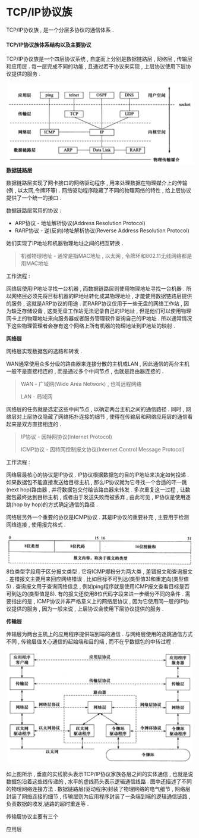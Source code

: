 # TCP/IP协议族

TCP/IP协议族 , 是一个分层多协议的通信体系 .

#### TCP/IP协议族体系结构以及主要协议

TCP/IP协议族是一个四层协议系统 , 自底而上分别是数据链路层 , 网络层 , 传输层和应用层 . 每一层完成不同的功能 , 且通过若干协议来实现 , 上层协议使用下层协议提供的服务 .

![](/assets/tcpip.png)**数据链路层**

数据链路层实现了网卡接口的网络驱动程序 , 用来处理数据在物理媒介上的传输\(例 , 以太网,令牌环等\) . 网络驱动程序隐藏了不同的物理网络的特性 , 给上层协议提供了一个统一的接口 .

数据链路层常用的协议 :

* ARP协议 - 地址解析协议\(Address Resolution Protocol\)
* RARP协议 - 逆\(反向\)地址解析协议\(Reverse Address Resolution Protocol\)

她们实现了IP地址和机器物理地址之间的相互转换 .

> 机器物理地址 - 通常是指MAC地址 , 以太网 , 令牌环和802.11无线网络都是用MAC地址

工作流程 :

网络层使用IP地址寻找一台机器 , 而数据链路层则使用物理地址寻找一台机器 . 所以网络层必须先将目标机器的IP地址转化成其物理地址 , 才能使用数据链路层提供的服务 , 这就是ARP协议的用途 . 而RARP协议仅用于一些无盘的网络工作站 , 因为缺乏存储设备 , 这类无盘工作站无法记录自己的IP地址 , 但是他们可以使用物理网卡上的物理地址来向服务器或者服务管理软件查询自己的IP地址 . 所以通常情况下这些物理管理者会存有这个网络上所有机器的物理地址到IP地址的映射 .

**网络层**

网络层实现数据包的选路和转发 .

WAN通常使用众多分级的路由器来连接分散的主机或LAN , 因此通信的两台主机一般不是直接相连的 , 而是通过多个中间节点 , 也就是路由器连接的 .

> WAN - 广域网\(Wide Area Network\) , 也叫远程网络
>
> LAN - 局域网

网络层的任务就是选定这些中间节点 , 以确定两台主机之间的通信路径 . 同时 , 网络层对上层协议隐藏了网络拓扑连接的细节 , 使得在传输层和网络应用层的通信看起来是双方直接相连的 .

> IP协议 - 因特网协议\(Internet Protocol\)
>
> ICMP协议 - 因特网控制报文协议\(Internet Control Message Protocol\)

工作流程 :

网络层最核心的协议是IP协议 . IP协议根据数据包的目的IP地址来决定如何投递 . 如果数据包不能直接发送给目标主机 , 那么IP协议就为它寻找一个合适的吓一跳\(next hop\)路由器 , 并将数据包交付给该路由器来转发 . 多次重复这一过程 , 让数据包最终达到目标主机 , 或者由于发送失败而被丢弃 , 由此可见 , IP协议是使用逐跳\(hop by hop\)的方式确定通信的路径 .

网络层另外一个重要的协议是ICMP协议 . 其是IP协议的重要补充 , 主要用于检测网络连接 , 使用报完格式 .

![](/assets/ICMP.png)8位类型字段用于区分报文类型 . 它将ICMP爆粉分为两大类 , 差错报文和查询报文 . 差错报文主要用来回应网络错误 , 比如目标不可到达\(类型值3\)和重定向\(类型值5\) . 查询报文用于查询网络信息 , 例如ping程序就是使用ICMP报文查看目标是否可到达的\(类型值是8\). 有的报文还使用8位代码字段来进一步细分不同的条件 . 需要指出的是 , ICMP协议并非严格意义上的网络层协议 , 因为它使用同一层的IP协议提供的服务 , 因为一般来说 , 上层协议会使用下层协议提供的服务 .

**传输层**

传输层为两台主机上的应用程序提供端到端的通信 . 与网络层使用的逐跳通信方式不同 , 传输层值关心通信的起始端和目的端 , 而不在乎数据包的中转过程 .

![](/assets/chuanshuceng.png)

如上图所示 , 垂直的实线箭头表示TCP/IP协议家族各层之间的实体通信 , 也就是说数据包沿着这些线传递的 , 水平的虚线箭头表示逻辑通信线路 . 图中还描述了不同的物理网络连接方法 . 数据链路层\(驱动程序\)封装了物理网络的电气细节 , 网络层封装了网络连接的细节 , 传输层则为应用程序封装了一条端到端的逻辑通信链路 , 负责数据的收发,链路的超时重连等 . 



传输层协议主要有三个



应用层


